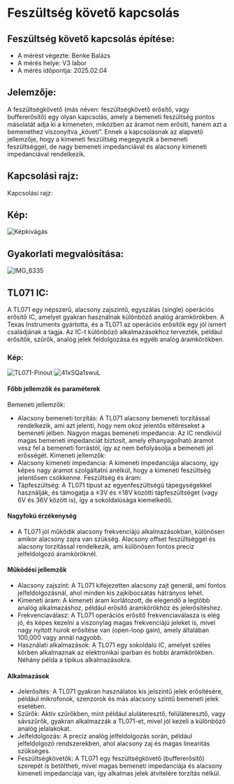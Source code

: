 # Feszültség követő kapcsolás

## Feszültség követő kapcsolás építése:
- A mérést végezte: Benke Balázs
- A mérés helye: V3 labor
- A mérés időpontja: 2025.02.04

## Jelemzője:
A feszültségkövető (más néven: feszültségkövető erősítő, vagy buffererősítő) egy olyan kapcsolás, amely a bemeneti feszültség pontos másolatát adja ki a kimeneten, miközben az áramot nem erősíti, hanem azt a bemenethez viszonyítva „követi”. Ennek a kapcsolásnak az alapvető jellemzője, hogy a kimeneti feszültség megegyezik a bemeneti feszültséggel, de nagy bemeneti impedanciával és alacsony kimeneti impedanciával rendelkezik.

## Kapcsolási rajz:
Kapcsolási rajz:

## Kép:
![Képkivágás](https://github.com/user-attachments/assets/023729c6-3748-48d1-a951-769d6851961e)

## Gyakorlati megvalósítása:
![IMG_6335](https://github.com/user-attachments/assets/27dbc496-e341-483d-bcd8-9b3fbaa0603b)

## TL071 IC:
A TL071 egy népszerű, alacsony zajszintű, egyszálas (single) operációs erősítő IC, amelyet gyakran használnak különböző analóg áramkörökben. A Texas Instruments gyártotta, és a TL071 az operációs erősítők egy jól ismert családjának a tagja. Az IC-t különböző alkalmazásokhoz tervezték, például erősítők, szűrők, analóg jelek feldolgozása és egyéb analóg áramkörökben.

### Kép:
![TL071-Pinout](https://github.com/user-attachments/assets/7108b71b-8f6e-43b0-8221-5b04afacb704) ![41xSQa1swuL](https://github.com/user-attachments/assets/71e35903-406b-4a53-a548-3b270a320671)

#### Főbb jellemzők és paraméterek
Bemeneti jellemzők:
- Alacsony bemeneti torzítás: A TL071 alacsony bemeneti torzítással rendelkezik, ami azt jelenti, hogy nem okoz jelentős eltéréseket a bemeneti jelben.
Nagyon magas bemeneti impedancia: Az IC rendkívül magas bemeneti impedanciát biztosít, amely elhanyagolható áramot vesz fel a bemeneti forrástól, így az nem befolyásolja a bemeneti jel erősségét.
Kimeneti jellemzők:
- Alacsony kimeneti impedancia: A kimeneti impedanciája alacsony, így képes nagy áramot szolgáltatni anélkül, hogy a kimeneti feszültség jelentősen csökkenne.
Feszültség és áram:
- Tápfeszültség: A TL071 típust az egyenfeszültségű tápegységekkel használják, és támogatja a ±3V és ±18V közötti tápfeszültséget (vagy 6V és 36V között is), így a sokoldalúsága kiemelkedő.

#### Nagyfokú érzékenység
- A TL071 jól működik alacsony frekvenciájú alkalmazásokban, különösen amikor alacsony zajra van szükség. Alacsony offset feszültséggel és alacsony torzítással rendelkezik, ami különösen fontos precíz jelfeldolgozó áramköröknél.

#### Működési jellemzők
- Alacsony zajszint: A TL071 kifejezetten alacsony zajt generál, ami fontos jelfeldolgozásnál, ahol minden kis zajkibocsátás hátrányos lehet.
- Kimeneti áram: A kimeneti áram korlátozott, de elegendő a legtöbb analóg alkalmazáshoz, például erősítő áramkörökhöz és jelerősítéshez.
- Frekvenciaválasz: A TL071 operációs erősítő frekvenciaválasza is elég jó, és képes kezelni a viszonylag magas frekvenciájú jeleket is, mivel nagy nyitott hurok erősítése van (open-loop gain), amely általában 100,000 vagy annál nagyobb.
- Használati alkalmazások:
A TL071 egy sokoldalú IC, amelyet széles körben alkalmaznak az elektronikai iparban és hobbi áramkörökben. Néhány példa a tipikus alkalmazásokra.

#### Alkalmazások
- Jelerősítés: A TL071 gyakran használatos kis jelszintű jelek erősítésére, például mikrofonok, szenzorok és más alacsony szintű bemeneti jelek esetében.
- Szűrők: Aktív szűrőkben, mint például aluláteresztő, felüláteresztő, vagy sávszűrők, gyakran alkalmazzák a TL071-et, mivel jól kezeli a különböző analóg jelalakokat.
- Jelfeldolgozás: A precíz analóg jelfeldolgozás során, például jelfeldolgozó rendszerekben, ahol alacsony zaj és magas linearitás szükséges.
- Feszültségkövetők: A TL071 egy feszültségkövető (buffererősítő) szerepét is betöltheti, mivel magas bemeneti impedanciája és alacsony kimeneti impedanciája van, így alkalmas jelek átvitelére torzítás nélkül.
